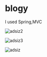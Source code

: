 # blogy
I  used Spring,MVC


![adsiz2](https://user-images.githubusercontent.com/42543196/53302746-bf64eb00-3872-11e9-9b84-cd569a8935e9.jpg)

![adsiz3](https://user-images.githubusercontent.com/42543196/53302747-bf64eb00-3872-11e9-8320-5acb6aadfbb1.jpg)


![adsiz](https://user-images.githubusercontent.com/42543196/53302748-bf64eb00-3872-11e9-8de3-f4fddcd15698.jpg)
